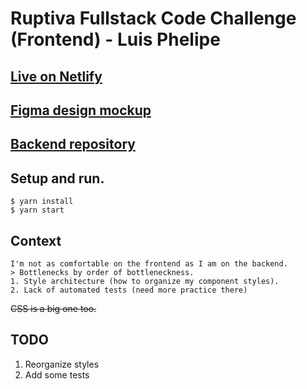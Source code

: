 # Ruptiva Fullstack Code Challenge (Frontend) - Luis Phelipe

## [Live on Netlify](https://ruptiva-luisphelipe.netlify.app/)

## [Figma design mockup](https://www.figma.com/file/Me9aTGowmBMokWzK07rUQH/ruptiva?node-id=0%3A1)

## [Backend repository](https://github.com/luisphelipe/ruptiva)

## Setup and run.

```
$ yarn install
$ yarn start
```

## Context

```
I'm not as comfortable on the frontend as I am on the backend.
> Bottlenecks by order of bottleneckness.
1. Style architecture (how to organize my component styles).
2. Lack of automated tests (need more practice there)
```

~~CSS is a big one too.~~

## TODO

1. Reorganize styles
1. Add some tests
